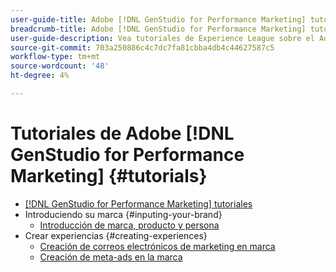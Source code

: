 ```yaml
---
user-guide-title: Adobe [!DNL GenStudio for Performance Marketing] tutoriales
breadcrumb-title: Adobe [!DNL GenStudio for Performance Marketing] tutoriales
user-guide-description: Vea tutoriales de Experience League sobre el Adobe  [!DNL GenStudio for Performance Marketing], una solución integral para acelerar y simplificar su cadena de suministro de contenido con IA generativa y automatización inteligente.
source-git-commit: 703a250886c4c7dc7fa81cbba4db4c44627587c5
workflow-type: tm+mt
source-wordcount: '48'
ht-degree: 4%

---
```



# Tutoriales de Adobe [!DNL GenStudio for Performance Marketing] {#tutorials}

+ [[!DNL GenStudio for Performance Marketing] tutoriales](overview.md)
+ Introduciendo su marca {#inputing-your-brand}
   + [Introducción de marca, producto y persona](./inputting-your-brand/inputting-brand-product-persona.md)
+ Crear experiencias {#creating-experiences}
   + [Creación de correos electrónicos de marketing en marca](./creating-experiences/creating-on-brand-emails.md)
   + [Creación de meta-ads en la marca](./creating-experiences/creating-on-meta-ads.md)
